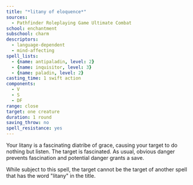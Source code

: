 ```yaml
---
title: "*litany of eloquence*"
sources:
  - Pathfinder Roleplaying Game Ultimate Combat
school: enchantment
subschool: charm
descriptors:
  - language-dependent
  - mind-affecting
spell_lists:
  - {name: antipaladin, level: 2}
  - {name: inquisitor, level: 3}
  - {name: paladin, level: 2}
casting_time: 1 swift action
components:
  - V
  - S
  - DF
range: close
target: one creature
duration: 1 round
saving_throw: no
spell_resistance: yes
---
```


Your litany is a fascinating diatribe of grace, causing your target to do nothing but listen. The target is fascinated. As usual, obvious danger prevents fascination and potential danger grants a save.

While subject to this spell, the target cannot be the target of another spell that has the word "litany" in the title.

